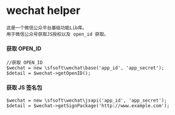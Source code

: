 # wechat helper
    这是一个微信公众平台基础功能Lib库。
    用于微信公众号获取JS授权以及 open_id 获取。


#### 获取 OPEN_ID
    //获取 OPEN_ID
    $wechat = new \sfsoft\wechat\base('app_id', 'app_secret');
    $detail = $wechat->getOpenID();

#### 获取 JS 签名包
    $wechat = new \sfsoft\wechat\jsapi('app_id', 'app_secret');
    $detail = $wechat->getSignPackage('http://www.example.com');

